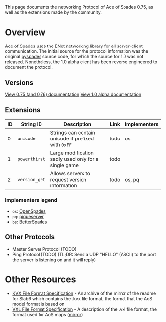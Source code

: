 This page documents the networking Protocol of Ace of Spades 0.75, as well as
the extensions made by the community.

# Overview
[Ace of Spades](http://buildandshoot.com/) uses the [ENet networking
library](http://enet.bespin.org/Features.html) for all server-client
communication. The initial source for the protocol information was the original
[pyspades](http://code.google.com/p/pyspades/) source code, for which the
source for 1.0 was not released. Nonetheless, the 1.0 alpha client has been
reverse engineered to document the protocol.

## Versions

[View 0.75 (and 0,76) documentation](protocol075.html)
[View 1.0 alpha documentation](protocol100a1.html)

## Extensions

| ID | String ID     | Description                                          | Link | Implementers |
|----|---------------|------------------------------------------------------|------|--------------|
| 0  | `unicode`     | Strings can contain unicode if prefixed with `0xFF`  | todo | os           |
| 1  | `powerthirst` | Large modification sadly used only for a single game | todo |              |
| 2  | `version_get` | Allows servers to request version information        | todo | os, pq       |

### Implementers legend
 * `os`: [OpenSpades](github.com/yvt/openspades)
 * `pq`: [piqueserver](github.com/piqueserver/piqueserver)
 * `bs`: [BetterSpades](github.com/xtreme8000/BetterSpades)

## Other Protocols

 * Master Server Protocol (TODO)
 * Ping Protocol (TODO) (TL;DR: Send a UDP "HELLO" (ASCII) to the port the server is listening on and it will reply)

# Other Resources
* [KVX File Format Specification](https://web.archive.org/web/20100102023608/http://mystaddict.tlayeh.com/Computer%20Camp/Slab6/slab6.txt) - An archive of the mirror of the readme for Slab6 which contains the .kvx file format, the format that the AoS model format is based on
* [VXL File Format Specification](http://silverspaceship.com/aosmap/aos_file_format.html) - A description of the .vxl file format, the format used for AoS maps ([mirror](aos_file_format.html))
